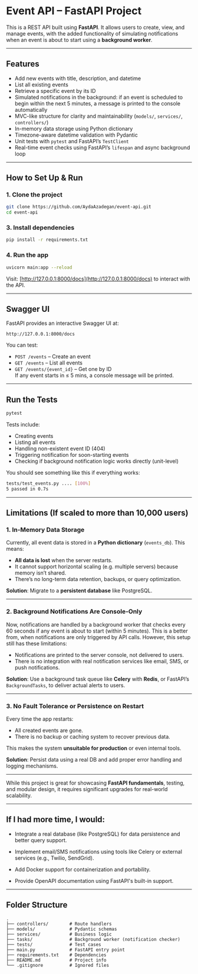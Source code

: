 # Event API – FastAPI Project

This is a REST API built using **FastAPI**. It allows users to create, view, and manage events, with the added functionality of simulating notifications when an event is about to start using a **background worker**.

---

## Features

- Add new events with title, description, and datetime  
- List all existing events  
- Retrieve a specific event by its ID  
- Simulated notifications in the background: if an event is scheduled to begin within the next 5 minutes, a message is printed to the console automatically  
- MVC-like structure for clarity and maintainability (`models/`, `services/`, `controllers/`)  
- In-memory data storage using Python dictionary  
- Timezone-aware datetime validation with Pydantic  
- Unit tests with `pytest` and FastAPI’s `TestClient`  
- Real-time event checks using FastAPI’s `lifespan` and async background loop  

---

## How to Set Up & Run

### 1. **Clone the project**

```bash
git clone https://github.com/AydaAzadegan/event-api.git
cd event-api
```


### 3. **Install dependencies**

```bash
pip install -r requirements.txt
```

### 4. **Run the app**

```bash
uvicorn main:app --reload
```

Visit: [http://127.0.0.1:8000/docs](http://127.0.0.1:8000/docs) to interact with the API.

---

## Swagger UI

FastAPI provides an interactive Swagger UI at:

```
http://127.0.0.1:8000/docs
```

You can test:
- `POST /events` – Create an event  
- `GET /events` – List all events  
- `GET /events/{event_id}` – Get one by ID  
If any event starts in ≤ 5 mins, a console message will be printed.

---

## Run the Tests

```bash
pytest
```

Tests include:
- Creating events
- Listing all events
- Handling non-existent event ID (404)
- Triggering notification for soon-starting events
- Checking if background notification logic works directly (unit-level)

  
You should see something like this if everything works:

```bash
tests/test_events.py .... [100%]
5 passed in 0.7s
```
---

## Limitations (If scaled to more than 10,000 users)

### 1. In-Memory Data Storage 

Currently, all event data is stored in a **Python dictionary** (`events_db`). This means:
- **All data is lost** when the server restarts.
- It cannot support horizontal scaling (e.g. multiple servers) because memory isn’t shared.
- There’s no long-term data retention, backups, or query optimization.

 **Solution**: Migrate to a **persistent database** like PostgreSQL.

---

### 2. Background Notifications Are Console-Only

Now, notifications are handled by a background worker that checks every 60 seconds if any event is about to start (within 5 minutes). This is a better from, when notifications are only triggered by API calls.
However, this setup still has these limitations:
- Notifications are printed to the server console, not delivered to users.
- There is no integration with real notification services like email, SMS, or push notifications.

 **Solution**: Use a background task queue like **Celery** with **Redis**, or FastAPI’s `BackgroundTasks`, to deliver actual alerts to users.

---

### 3. No Fault Tolerance or Persistence on Restart

Every time the app restarts:
- All created events are gone.
- There is no backup or caching system to recover previous data.

This makes the system **unsuitable for production** or even internal tools.

 **Solution**: Persist data using a real DB and add proper error handling and logging mechanisms.

---

While this project is great for showcasing **FastAPI fundamentals**, testing, and modular design, it requires significant upgrades for real-world scalability.

---

## If I had more time, I would:

- Integrate a real database (like PostgreSQL) for data persistence and better query support.

- Implement email/SMS notifications using tools like Celery or external services (e.g., Twilio, SendGrid).

- Add Docker support for containerization and portability.

- Provide OpenAPI documentation using FastAPI's built-in support.
  
---


## Folder Structure

```
.
├── controllers/        # Route handlers
├── models/             # Pydantic schemas
├── services/           # Business logic
├── tasks/              # Background worker (notification checker)
├── tests/              # Test cases
├── main.py             # FastAPI entry point
├── requirements.txt    # Dependencies
├── README.md           # Project info
└── .gitignore          # Ignored files
```


